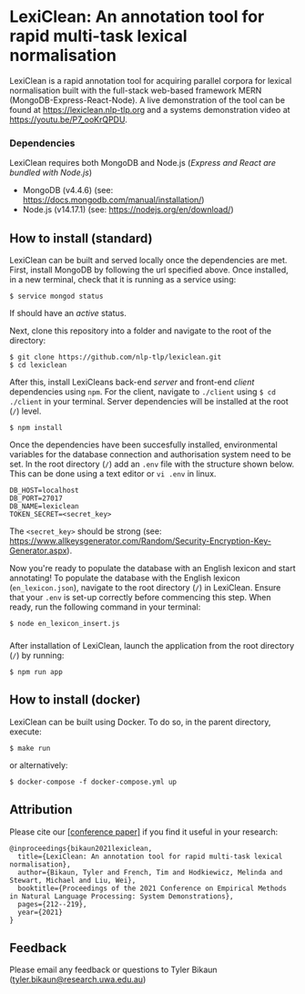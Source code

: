# LexiClean: An annotation tool for rapid multi-task lexical normalisation

LexiClean is a rapid annotation tool for acquiring parallel corpora for lexical normalisation built with the full-stack web-based framework MERN (MongoDB-Express-React-Node). A live demonstration of the tool can be found at https://lexiclean.nlp-tlp.org and a systems demonstration video at https://youtu.be/P7_ooKrQPDU.

### Dependencies
LexiClean requires both MongoDB and Node.js (*Express and React are bundled with Node.js*)

- MongoDB (v4.4.6) (see: https://docs.mongodb.com/manual/installation/)
- Node.js (v14.17.1) (see: https://nodejs.org/en/download/)

## How to install (standard)
LexiClean can be built and served locally once the dependencies are met. First, install MongoDB by following the url specified above. Once installed, in a new terminal, check that it is running as a service using:

    $ service mongod status
  
If should have an *active* status.

<!-- ```$ brew services list```  for macOS-->


Next, clone this repository into a folder and navigate to the root of the directory:

    $ git clone https://github.com/nlp-tlp/lexiclean.git
    $ cd lexiclean

After this, install LexiCleans back-end *server* and front-end *client* dependencies using `npm`. For the client, navigate to `./client` using `$ cd ./client` in your terminal. Server dependencies will be installed at the root (`/`) level.

    $ npm install


Once the dependencies have been succesfully installed, environmental variables for the database connection and authorisation system need to be set. In the root directory (`/`) add an `.env` file with the structure shown below. This can be done using a text editor or `vi .env` in linux.
  
    DB_HOST=localhost
    DB_PORT=27017
    DB_NAME=lexiclean
    TOKEN_SECRET=<secret_key>

The `<secret_key>` should be strong (see: https://www.allkeysgenerator.com/Random/Security-Encryption-Key-Generator.aspx).

Now you're ready to populate the database with an English lexicon and start annotating! To populate the database with the English lexicon (`en_lexicon.json`), navigate to the root directory (`/`) in LexiClean. Ensure that your `.env` is set-up correctly before commencing this step. When ready, run the following command in your terminal:

    $ node en_lexicon_insert.js


###
After installation of LexiClean, launch the application from the root directory (`/`) by running:

    $ npm run app


## How to install (docker)
LexiClean can be built using Docker. To do so, in the parent directory, execute:
```
$ make run
```

or alternatively:
```
$ docker-compose -f docker-compose.yml up
```

## Attribution
Please cite our [[conference paper]](https://aclanthology.org/2021.emnlp-demo.25/) if you find it useful in your research:
```
@inproceedings{bikaun2021lexiclean,
  title={LexiClean: An annotation tool for rapid multi-task lexical normalisation},
  author={Bikaun, Tyler and French, Tim and Hodkiewicz, Melinda and Stewart, Michael and Liu, Wei},
  booktitle={Proceedings of the 2021 Conference on Empirical Methods in Natural Language Processing: System Demonstrations},
  pages={212--219},
  year={2021}
}
```

## Feedback
Please email any feedback or questions to Tyler Bikaun (tyler.bikaun@research.uwa.edu.au)
